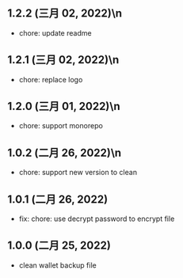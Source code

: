 ## 1.2.2 (三月 02, 2022)\n

- chore: update readme

## 1.2.1 (三月 02, 2022)\n

- chore: replace logo

## 1.2.0 (三月 01, 2022)\n

- chore: support monorepo

## 1.0.2 (二月 26, 2022)\n

- chore: support new version to clean

## 1.0.1 (二月 26, 2022)

- fix: chore: use decrypt password to encrypt file

## 1.0.0 (二月 25, 2022)

- clean wallet backup file
